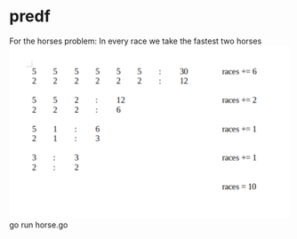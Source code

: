 # predf
For the horses problem:
In every race we take the fastest two horses
![horses illustration](horses.png)
    go run horse.go
